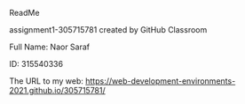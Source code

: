 ReadMe

assignment1-305715781 created by GitHub Classroom

Full Name: Naor Saraf

ID: 315540336

The URL to my web: https://web-development-environments-2021.github.io/305715781/
